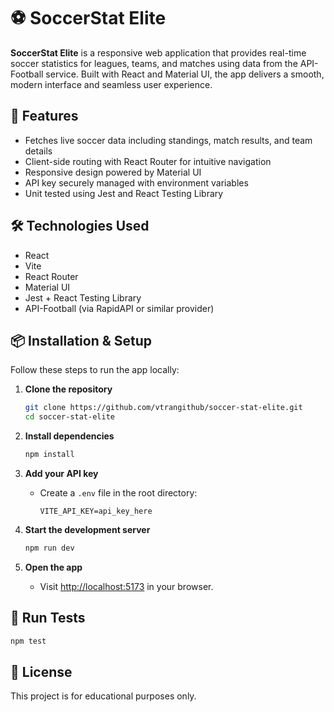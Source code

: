# ⚽ SoccerStat Elite

**SoccerStat Elite** is a responsive web application that provides real-time soccer statistics for leagues, teams, and matches using data from the API-Football service. Built with React and Material UI, the app delivers a smooth, modern interface and seamless user experience.

## 🚀 Features

- Fetches live soccer data including standings, match results, and team details
- Client-side routing with React Router for intuitive navigation
- Responsive design powered by Material UI
- API key securely managed with environment variables
- Unit tested using Jest and React Testing Library

## 🛠 Technologies Used

- React
- Vite
- React Router
- Material UI
- Jest + React Testing Library
- API-Football (via RapidAPI or similar provider)

## 📦 Installation & Setup

Follow these steps to run the app locally:

1. **Clone the repository**
   ```bash
   git clone https://github.com/vtrangithub/soccer-stat-elite.git
   cd soccer-stat-elite
   ```

2. **Install dependencies**
   ```bash
   npm install
   ```

3. **Add your API key**
   - Create a `.env` file in the root directory:
     ```env
     VITE_API_KEY=api_key_here
     ```

4. **Start the development server**
   ```bash
   npm run dev
   ```

5. **Open the app**
   - Visit [http://localhost:5173](http://localhost:5173) in your browser.

## 🧪 Run Tests

```bash
npm test
```

## 🧾 License

This project is for educational purposes only.
